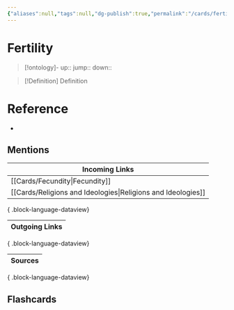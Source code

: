 ```yaml
---
{"aliases":null,"tags":null,"dg-publish":true,"permalink":"/cards/fertility/","dgPassFrontmatter":true}
---
```


# Fertility

> [!ontology]-
> up:: 
> jump:: 
> down:: 

> [!Definition] Definition

# Reference

- 

## Mentions

| Incoming Links                                                  |
| --------------------------------------------------------------- |
| [[Cards/Fecundity\|Fecundity]]                               |
| [[Cards/Religions and Ideologies\|Religions and Ideologies]] |

{ .block-language-dataview}

| Outgoing Links |
| -------------- |

{ .block-language-dataview}

| Sources |
| ------- |

{ .block-language-dataview}

## Flashcards